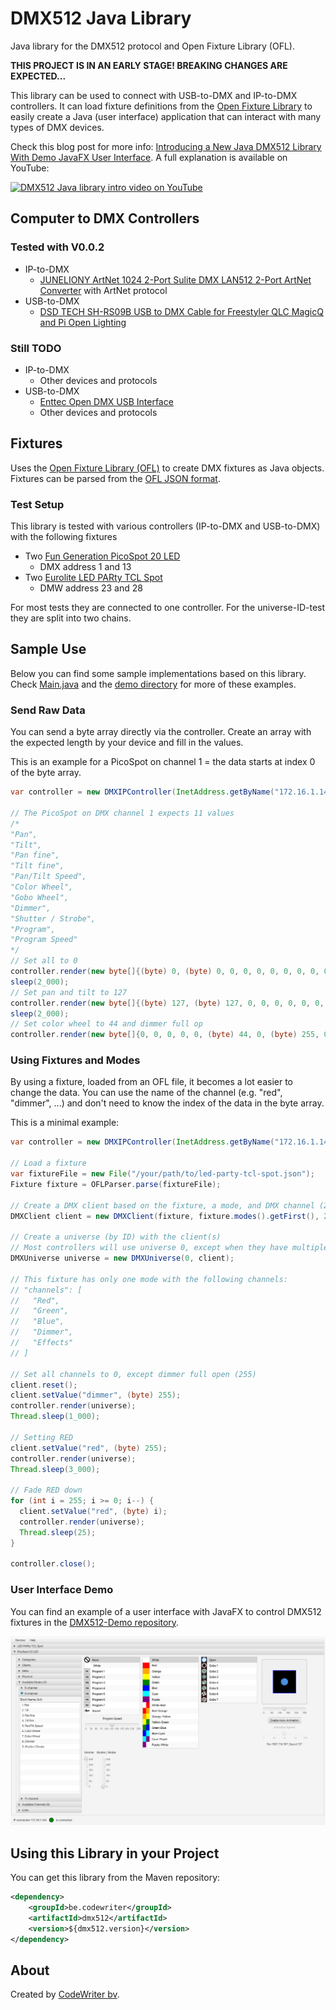 # DMX512 Java Library

Java library for the DMX512 protocol and Open Fixture Library (OFL).

**THIS PROJECT IS IN AN EARLY STAGE! BREAKING CHANGES ARE EXPECTED...**

This library can be used to connect with USB-to-DMX and IP-to-DMX controllers. It can load fixture definitions from the [Open Fixture Library](https://open-fixture-library.org/) to easily create a Java (user interface) application that can interact with many types of DMX devices.

Check this blog post for more
info: [Introducing a New Java DMX512 Library With Demo JavaFX User Interface](https://webtechie.be/post/2025-07-17-introducing-java-dmx512-library-with-demo-javafx-ui/). A full explanation is available on YouTube:

[![DMX512 Java library intro video on YouTube](https://img.youtube.com/vi/ztrO3Crexmg/0.jpg)](https://www.youtube.com/watch?v=ztrO3Crexmg)

## Computer to DMX Controllers

### Tested with V0.0.2

* IP-to-DMX
  * [JUNELIONY ArtNet 1024 2-Port Sulite DMX LAN512 2-Port ArtNet Converter](https://www.amazon.com.be/dp/B0CYPQ2Z4V) with ArtNet protocol
* USB-to-DMX
  * [DSD TECH SH-RS09B USB to DMX Cable for Freestyler QLC MagicQ and Pi Open Lighting](https://www.amazon.com.be/dp/B0F2MQZCWR)

### Still TODO

* IP-to-DMX
  * Other devices and protocols
* USB-to-DMX
  * [Enttec Open DMX USB Interface](https://www.thomann.de/be/enttec_open_dmx_usb_interface.htm)
  * Other devices and protocols

## Fixtures

Uses the [Open Fixture Library (OFL)](https://open-fixture-library.org/) to create DMX fixtures as Java objects. Fixtures can be parsed from the [OFL JSON format](https://github.com/OpenLightingProject/open-fixture-library/blob/master/docs/fixture-format.md).

### Test Setup

This library is tested with various controllers (IP-to-DMX and USB-to-DMX) with the following fixtures

* Two [Fun Generation PicoSpot 20 LED](https://www.thomann.de/be/fun_generation_picospot_20_led.htm)
  * DMX address 1 and 13
* Two [Eurolite LED PARty TCL Spot](https://www.thomann.de/be/eurolite_led_party_tcl_spot.htm)
  * DMW address 23 and 28

For most tests they are connected to one controller. For the universe-ID-test they are split into two chains.

## Sample Use

Below you can find some sample implementations based on this library. Check [Main.java](src/main/java/be/codewriter/dmx512/Main.java) and the [demo directory](src/main/java/be/codewriter/dmx512/demo) for more of these examples. 

### Send Raw Data

You can send a byte array directly via the controller. Create an array with the expected length by your device and fill in the values. 

This is an example for a PicoSpot on channel 1 = the data starts at index 0 of the byte array.

```java
var controller = new DMXIPController(InetAddress.getByName("172.16.1.144"));

// The PicoSpot on DMX channel 1 expects 11 values
/*
"Pan",
"Tilt",
"Pan fine",
"Tilt fine",
"Pan/Tilt Speed",
"Color Wheel",
"Gobo Wheel",
"Dimmer",
"Shutter / Strobe",
"Program",
"Program Speed"
*/
// Set all to 0
controller.render(new byte[]{(byte) 0, (byte) 0, 0, 0, 0, 0, 0, 0, 0, 0, 0});
sleep(2_000);
// Set pan and tilt to 127
controller.render(new byte[]{(byte) 127, (byte) 127, 0, 0, 0, 0, 0, 0, 0, 0, 0});
sleep(2_000);
// Set color wheel to 44 and dimmer full op
controller.render(new byte[]{0, 0, 0, 0, 0, (byte) 44, 0, (byte) 255, 0, 0, 0});
```

### Using Fixtures and Modes

By using a fixture, loaded from an OFL file, it becomes a lot easier to change the data. You can use the name of the channel (e.g. "red", "dimmer", ...) and don't need to know the index of the data in the byte array.

This is a minimal example:

```java
var controller = new DMXIPController(InetAddress.getByName("172.16.1.144"));

// Load a fixture
var fixtureFile = new File("/your/path/to/led-party-tcl-spot.json");
Fixture fixture = OFLParser.parse(fixtureFile);

// Create a DMX client based on the fixture, a mode, and DMX channel (23 in this example)
DMXClient client = new DMXClient(fixture, fixture.modes().getFirst(), 23);

// Create a universe (by ID) with the client(s)
// Most controllers will use universe 0, except when they have multiple connections
DMXUniverse universe = new DMXUniverse(0, client);

// This fixture has only one mode with the following channels:
// "channels": [
//   "Red",
//   "Green",
//   "Blue",
//   "Dimmer",
//   "Effects"
// ]

// Set all channels to 0, except dimmer full open (255)
client.reset();
client.setValue("dimmer", (byte) 255);
controller.render(universe);
Thread.sleep(1_000);

// Setting RED
client.setValue("red", (byte) 255);
controller.render(universe);
Thread.sleep(3_000);

// Fade RED down
for (int i = 255; i >= 0; i--) {
  client.setValue("red", (byte) i);
  controller.render(universe);
  Thread.sleep(25);
}

controller.close();
```

### User Interface Demo

You can find an example of a user interface with JavaFX to control DMX512 fixtures in the [DMX512-Demo repository](https://github.com/codewriterbv/DMX512-Demo).

![](assets/demo-app-picospot-channels.png)

## Using this Library in your Project

You can get this library from the Maven repository:

```xml
<dependency>
    <groupId>be.codewriter</groupId>
    <artifactId>dmx512</artifactId>
    <version>${dmx512.version}</version>
</dependency>
```

## About

Created by [CodeWriter bv](https://codewriter.be/).
